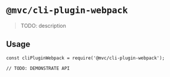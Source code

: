 # `@mvc/cli-plugin-webpack`

> TODO: description

## Usage

```
const cliPluginWebpack = require('@mvc/cli-plugin-webpack');

// TODO: DEMONSTRATE API
```
